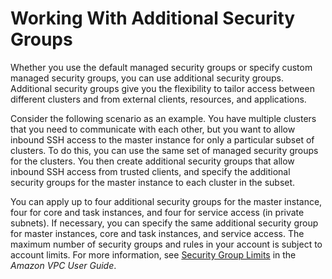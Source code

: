 # Working With Additional Security Groups<a name="emr-additional-sec-groups"></a>

Whether you use the default managed security groups or specify custom managed security groups, you can use additional security groups\. Additional security groups give you the flexibility to tailor access between different clusters and from external clients, resources, and applications\.

Consider the following scenario as an example\. You have multiple clusters that you need to communicate with each other, but you want to allow inbound SSH access to the master instance for only a particular subset of clusters\. To do this, you can use the same set of managed security groups for the clusters\. You then create additional security groups that allow inbound SSH access from trusted clients, and specify the additional security groups for the master instance to each cluster in the subset\.

You can apply up to four additional security groups for the master instance, four for core and task instances, and four for service access \(in private subnets\)\. If necessary, you can specify the same additional security group for master instances, core and task instances, and service access\. The maximum number of security groups and rules in your account is subject to account limits\. For more information, see [Security Group Limits](http://docs.aws.amazon.com/AmazonVPC/latest/UserGuide/amazon-vpc-limits.html#vpc-limits-security-groups) in the *Amazon VPC User Guide*\. 